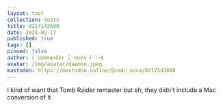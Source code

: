 ```yaml
---
layout: toot
collection: toots
title: 0217143600
date: 2024-02-17
published: true
tags: []
pinned: false
author: ⸸ commander ░ nova ⸸ :~$
avatar: /img/avatar/daemon.jpeg
mastodon: https://mastodon.online/@cmdr_nova/0217143600
---
```


I kind of want that Tomb Raider remaster but eh, they didn't include a Mac conversion of it
